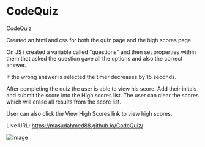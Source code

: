 # CodeQuiz

CodeQuiz

Created an html and css for both the quiz page and the high scores page.

On JS i created a variable called "questions" and then set properties within them that asked the question gave all the options and also the correct answer. 

If the wrong answer is selected the timer decreases by 15 seconds. 

After completing the quiz the user is able to view his score. Add their initals and submit the score into the High scores list. The user can clear the scores which will erase all results from the score list. 

User can also click the View High Scores link to view high scores. 

Live URL: https://masudahmed88.github.io/CodeQuiz/



![image](https://user-images.githubusercontent.com/87885450/137782829-b88dc22f-7669-42dc-9309-6cd0caa08a62.png)
